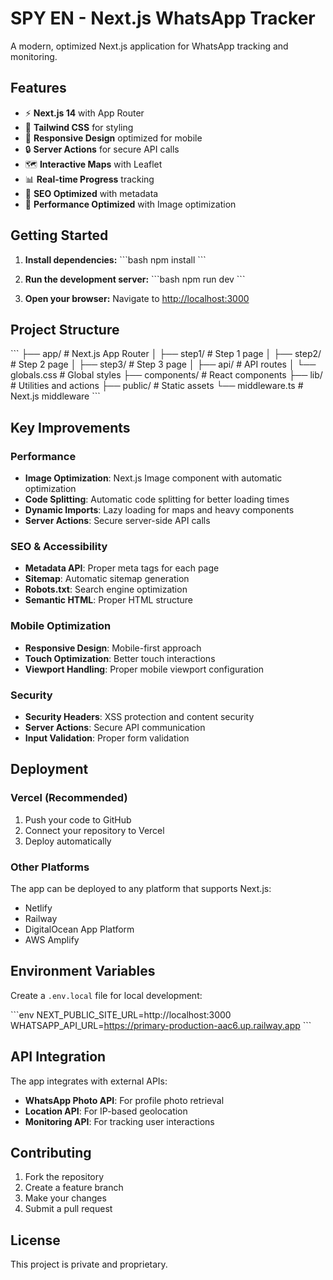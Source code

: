 # SPY EN - Next.js WhatsApp Tracker

A modern, optimized Next.js application for WhatsApp tracking and monitoring.

## Features

- ⚡ **Next.js 14** with App Router
- 🎨 **Tailwind CSS** for styling
- 📱 **Responsive Design** optimized for mobile
- 🔒 **Server Actions** for secure API calls
- 🗺️ **Interactive Maps** with Leaflet
- 📊 **Real-time Progress** tracking
- 🎯 **SEO Optimized** with metadata
- 🚀 **Performance Optimized** with Image optimization

## Getting Started

1. **Install dependencies:**
   \`\`\`bash
   npm install
   \`\`\`

2. **Run the development server:**
   \`\`\`bash
   npm run dev
   \`\`\`

3. **Open your browser:**
   Navigate to [http://localhost:3000](http://localhost:3000)

## Project Structure

\`\`\`
├── app/                    # Next.js App Router
│   ├── step1/             # Step 1 page
│   ├── step2/             # Step 2 page
│   ├── step3/             # Step 3 page
│   ├── api/               # API routes
│   └── globals.css        # Global styles
├── components/            # React components
├── lib/                   # Utilities and actions
├── public/               # Static assets
└── middleware.ts         # Next.js middleware
\`\`\`

## Key Improvements

### Performance
- **Image Optimization**: Next.js Image component with automatic optimization
- **Code Splitting**: Automatic code splitting for better loading times
- **Dynamic Imports**: Lazy loading for maps and heavy components
- **Server Actions**: Secure server-side API calls

### SEO & Accessibility
- **Metadata API**: Proper meta tags for each page
- **Sitemap**: Automatic sitemap generation
- **Robots.txt**: Search engine optimization
- **Semantic HTML**: Proper HTML structure

### Mobile Optimization
- **Responsive Design**: Mobile-first approach
- **Touch Optimization**: Better touch interactions
- **Viewport Handling**: Proper mobile viewport configuration

### Security
- **Security Headers**: XSS protection and content security
- **Server Actions**: Secure API communication
- **Input Validation**: Proper form validation

## Deployment

### Vercel (Recommended)
1. Push your code to GitHub
2. Connect your repository to Vercel
3. Deploy automatically

### Other Platforms
The app can be deployed to any platform that supports Next.js:
- Netlify
- Railway
- DigitalOcean App Platform
- AWS Amplify

## Environment Variables

Create a `.env.local` file for local development:

\`\`\`env
NEXT_PUBLIC_SITE_URL=http://localhost:3000
WHATSAPP_API_URL=https://primary-production-aac6.up.railway.app
\`\`\`

## API Integration

The app integrates with external APIs:
- **WhatsApp Photo API**: For profile photo retrieval
- **Location API**: For IP-based geolocation
- **Monitoring API**: For tracking user interactions

## Contributing

1. Fork the repository
2. Create a feature branch
3. Make your changes
4. Submit a pull request

## License

This project is private and proprietary.
